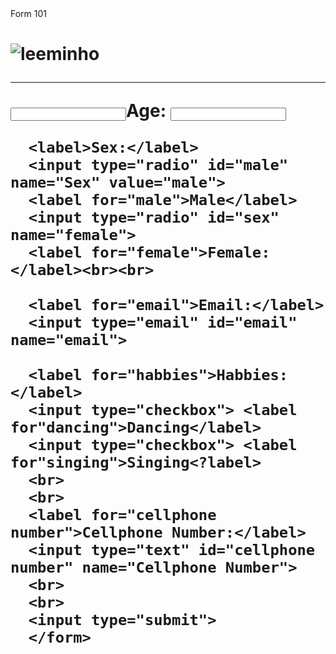<!DOCTYPE html>
<html lang="en">
<head>
  <meta charset=UTF"8">
  <meta name="viewport" content="widht=device=widht, initial-scale.8">
  <tittle>Form 101</tittle>
</head>
<body>
  <h1 align="leeminho-southkorean actor and singer"</h1>
  <img src=https://static.toiimg.com/thumb/msid-95488123,imgsize-22294,width-200,height-300,resizemode-6/95488123.jpg alt="leeminho">
  <hr>
    <form>
      <label for="name"Name:</label>
      <input type="text" id="required username" <label>Age:</label>
      <input type="text" id="age" name="Age"><br>
      <label for="address>Address:</label>
      <input type="text" id="Address" name="Address">

      <label>Sex:</label>
      <input type="radio" id="male" name="Sex" value="male">
      <label for="male">Male</label> 
      <input type="radio" id="sex" name="female">
      <label for="female">Female:</label><br><br>

      <label for="email">Email:</label>
      <input type="email" id="email" name="email">

      <label for="habbies">Habbies:</label>
      <input type="checkbox"> <label for"dancing">Dancing</label>
      <input type="checkbox"> <label for"singing">Singing<?label>
      <br>
      <br>
      <label for="cellphone number">Cellphone Number:</label>
      <input type="text" id="cellphone number" name="Cellphone Number">
      <br>
      <br>
      <input type="submit">
      </form>
  </body>
  </html>
